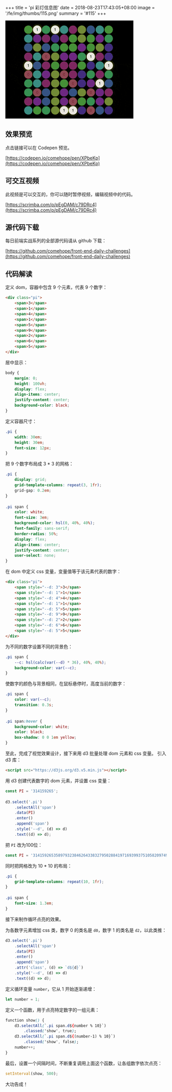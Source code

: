 +++
title = 'pi 彩灯信息图'
date = 2018-08-23T17:43:05+08:00
image = '/fe/img/thumbs/115.png'
summary = '#115'
+++

![](./work.gif)

## 效果预览

点击链接可以在 Codepen 预览。

[https://codepen.io/comehope/pen/XPbeKp](https://codepen.io/comehope/pen/XPbeKp)

## 可交互视频

此视频是可以交互的，你可以随时暂停视频，编辑视频中的代码。

[https://scrimba.com/p/pEgDAM/c79DRc4](https://scrimba.com/p/pEgDAM/c79DRc4)

## 源代码下载

每日前端实战系列的全部源代码请从 github 下载：

[https://github.com/comehope/front-end-daily-challenges](https://github.com/comehope/front-end-daily-challenges)

## 代码解读

定义 dom，容器中包含 9 个元素，代表 9 个数字：
```html
<div class="pi">
    <span>3</span>
    <span>1</span>
    <span>4</span>
    <span>1</span>
    <span>5</span>
    <span>9</span>
    <span>2</span>
    <span>6</span>
    <span>5</span>
</div>
```

居中显示：
```css
body {
    margin: 0;
    height: 100vh;
    display: flex;
    align-items: center;
    justify-content: center;
    background-color: black;
}
```

定义容器尺寸：
```css
.pi {
    width: 30em;
    height: 30em;
    font-size: 12px;
}
```

把 9 个数字布局成 3 * 3 的网格：
```css
.pi {
    display: grid;
    grid-template-columns: repeat(3, 1fr);
    grid-gap: 0.2em;
}

.pi span {
    color: white;
    font-size: 3em;
    background-color: hsl(0, 40%, 40%);
    font-family: sans-serif;
    border-radius: 50%;
    display: flex;
    align-items: center;
    justify-content: center;
    user-select: none;
}
```

在 dom 中定义 css 变量，变量值等于该元素代表的数字：
```html
<div class="pi">
    <span style="--d: 3">3</span>
    <span style="--d: 1">1</span>
    <span style="--d: 4">4</span>
    <span style="--d: 1">1</span>
    <span style="--d: 5">5</span>
    <span style="--d: 9">9</span>
    <span style="--d: 2">2</span>
    <span style="--d: 6">6</span>
    <span style="--d: 5">5</span>
</div>
```

为不同的数字设置不同的背景色：
```css
.pi span {
    --c: hsl(calc(var(--d) * 36), 40%, 40%);
    background-color: var(--c);
}
```

使数字的颜色与背景相同，在鼠标悬停时，高度当前的数字：
```css
.pi span {
    color: var(--c);
    transition: 0.3s;
}

.pi span:hover {
    background-color: white;
    color: black;
    box-shadow: 0 0 1em yellow;
}
```

至此，完成了视觉效果设计，接下来用 d3 批量处理 dom 元素和 css 变量。
引入 d3 库：
```html
<script src="https://d3js.org/d3.v5.min.js"></script>
```

用 d3 创建代表数字的 dom 元素，并设置 css 变量：
```javascript
const PI = '314159265';

d3.select('.pi')
    .selectAll('span')
    .data(PI)
    .enter()
    .append('span')
    .style('--d', (d) => d)
    .text((d) => d);
```

把 `PI` 改为100位：
```javascript
const PI = '3141592653589793238462643383279502884197169399375105820974944592307816406286208998628034825342117067';
```

同时把网格改为 10 * 10 的布局：
```css
.pi {
    grid-template-columns: repeat(10, 1fr);
}

.pi span {
    font-size: 1.3em;
}
```

接下来制作循环点亮的效果。

为各数字元素增加 css 类，数字 0 的类名是 `d0`，数字 1 的类名是 `d2`，以此类推：
```javascript
d3.select('.pi')
    .selectAll('span')
    .data(PI)
    .enter()
    .append('span')
    .attr('class', (d) => `d${d}`)
    .style('--d', (d) => d)
    .text((d) => d);
```

定义循环变量 `number`，它从 1 开始逐渐递增：
```javascript
let number = 1;
```

定义一个函数，用于点亮特定数字的一组元素：
```css
function show() {
    d3.selectAll(`.pi span.d${number % 10}`)
        .classed('show', true);
    d3.selectAll(`.pi span.d${(number-1) % 10}`)
        .classed('show', false);
    number++;
}
```

最后，设置一个间隔时间，不断重复调用上面这个函数，让各组数字依次点亮：
```javascript
setInterval(show, 500);
```

大功告成！
